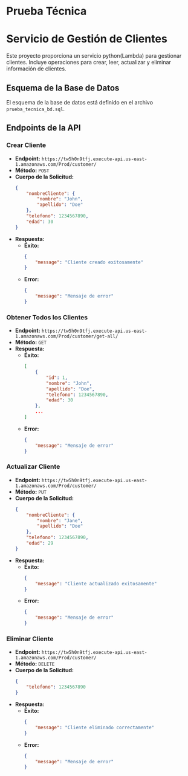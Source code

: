 # Prueba Técnica
# Servicio de Gestión de Clientes

Este proyecto proporciona un servicio python(Lambda) para gestionar clientes. Incluye operaciones para crear, leer, actualizar y eliminar información de clientes.

## Esquema de la Base de Datos

El esquema de la base de datos está definido en el archivo `prueba_tecnica_bd.sql`.

## Endpoints de la API

### Crear Cliente

- **Endpoint:** `https://tw5h0n9tfj.execute-api.us-east-1.amazonaws.com/Prod/customer/`
- **Método:** `POST`
- **Cuerpo de la Solicitud:**
    ```json
    {
        "nombreCliente": {
            "nombre": "John",
            "apellido": "Doe"
        },
        "telefono": 1234567890,
        "edad": 30
    }
    ```
- **Respuesta:**
    - **Éxito:**
        ```json
        {
            "message": "Cliente creado exitosamente"
        }
        ```
    - **Error:**
        ```json
        {
            "message": "Mensaje de error"
        }
        ```

### Obtener Todos los Clientes

- **Endpoint:** `https://tw5h0n9tfj.execute-api.us-east-1.amazonaws.com/Prod/customer/get-all/`
- **Método:** `GET`
- **Respuesta:**
    - **Éxito:**
        ```json
        [
            {
                "id": 1,
                "nombre": "John",
                "apellido": "Doe",
                "telefono": 1234567890,
                "edad": 30
            },
            ...
        ]
        ```
    - **Error:**
        ```json
        {
            "message": "Mensaje de error"
        }
        ```

### Actualizar Cliente

- **Endpoint:** `https://tw5h0n9tfj.execute-api.us-east-1.amazonaws.com/Prod/customer/`
- **Método:** `PUT`
- **Cuerpo de la Solicitud:**
    ```json
    {
        "nombreCliente": {
            "nombre": "Jane",
            "apellido": "Doe"
        },
        "telefono": 1234567890,
        "edad": 29
    }
    ```
- **Respuesta:**
    - **Éxito:**
        ```json
        {
            "message": "Cliente actualizado exitosamente"
        }
        ```
    - **Error:**
        ```json
        {
            "message": "Mensaje de error"
        }
        ```

### Eliminar Cliente

- **Endpoint:** `https://tw5h0n9tfj.execute-api.us-east-1.amazonaws.com/Prod/customer/`
- **Método:** `DELETE`
- **Cuerpo de la Solicitud:**
    ```json
    {
        "telefono": 1234567890
    }
    ```
- **Respuesta:**
    - **Éxito:**
        ```json
        {
            "message": "Cliente eliminado correctamente"
        }
        ```
    - **Error:**
        ```json
        {
            "message": "Mensaje de error"
        }
        ```

